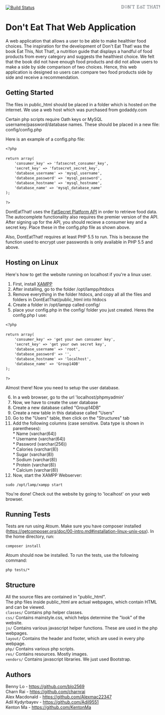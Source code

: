 [![Build Status](https://travis-ci.com/Alexmac22347/DontEatThat.svg?token=Dp1JTmix1PPSSRxKqqsj&branch=master)](https://travis-ci.com/Alexmac22347/DontEatThat) <img src="public_html/res/greylogo.png" width="25%" height="25%" align="right"/>

# Don't Eat That Web Application

A web application that allows a user to be able to make healthier food choices. The inspiration for the development of Don't 
Eat That! was the book Eat This, Not That!, a nutrition guide that displays a handful of food products from every category 
and suggests the healthiest choice. We felt that the book did not have enough food products and did not allow users to make a 
side by side comparison of two choices. Hence, this web application is designed so users can compare two food products side by 
side and receive a recommendation.


## Getting Started

The files in public_html should be placed in a folder which is hosted
on the internet. We use a web host which was purchased from godaddy.com

Certain php scripts require Oath keys or MySQL username/password/database names.
These should be placed in a new file: config/config.php

Here is an example of a config.php file:
```
<?php

return array(
    'consumer_key' => 'fatsecret_consumer_key',
    'secret_key' => 'fatsecret_secret_key',
    'database_username' => 'mysql_username',
    'database_password' => 'mysql_password',
    'database_hostname' => 'mysql_hostname',
    'database_name' => 'mysql_database_name'
);

?>
```

DontEatThat! uses the [FatSecret Platform API](https://platform.fatsecret.com/api/) in order to retrieve
food data. The autocomplete functionality also requires the premier version of the API. After signing up for the
API, you should recieve a consumer key and a secret key. Place these in the config.php file as shown above.  

Also, DontEatThat! requires at least PHP 5.5 to run. This is because the function used to encrypt user passwords is only
available in PHP 5.5 and above.


## Hosting on Linux

Here's how to get the website running on localhost if you're a linux user.  
1. First, install [XAMPP](https://www.apachefriends.org/download.html)  
2. After installing, go to the folder /opt/lampp/htdocs  
3. Remove everything in the folder htdocs, and copy all all the files and folders in DontEatThat/public_html into htdocs  
4. Create a folder in /opt/lampp called config/  
5. place your config.php in the config/ folder you just created. Heres the config.php I use:  
```
<?php

return array(
    'consumer_key' => 'get your own consumer key',
    'secret_key' => 'get your own secret key',
    'database_username' => 'root',
    'database_password' => '',
    'database_hostname' => 'localhost',
    'database_name' => 'Group14DB'
);

?>

```

   Almost there! Now you need to setup the user database. 

6. In a web browser, go to the url 'localhost/phpmyadmin'  
7. Now, we have to create the user database  
  1. Create a new database called "Group14DB"  
  2. Create a new table in this database called "Users"  
  3. Go to the "Users" table, then click on the "Structures" tab  
  4. Add the following columns (case sensitive. Data type is shown in parentheses):  
    * Name (varchar(64))  
    * Username (varchar(64))  
    * Password (varchar(256))  
    * Calories (varchar(8))  
    * Sugar (varchar(8))  
    * Sodium (varchar(8))  
    * Protein (varchar(8))  
    * Calcium (varchar(8))  
9. Now, start the XAMPP Webserver:  
```
sudo /opt/lamp/xampp start
```
You're done! Check out the website by going to 'localhost' on your web browser.   


## Running Tests

Tests are run using Atoum. Make sure you have composer installed (https://getcomposer.org/doc/00-intro.md#installation-linux-unix-osx).
In the home directory, run:
```
composer install
```
Atoum should now be installed. To run the tests, use the following command:  

```
php tests/*
```


## Structure
All the source files are contained in "public_html".  
The php files inside public_html are actual webpages, which contain HTML and can be viewed.  
```classes/```  Contains php helper classes.  
```css/```  Contains mainstyle.css, which helps determine the "look" of the website.  
```js/```  Contains various javascript helper functions. These are used in the php webpages.  
```layout/```  Contains the header and footer, which are used in every php webpage.  
```php/```  Contains various php scripts.  
```res/```  Contains resources. Mostly images.  
```vendors/```  Contains javascript libraries. We just used Bootstrap.  


## Authors
Benny Lo - https://github.com/blo2569  
Charn Rai - https://github.com/charnrai  
Alex Macdonald - https://github.com/Alexmac22347  
Adil Kydyrbayev - https://github.com/Adil9551  
Kenton Ma - https://github.com/KentonMa  
